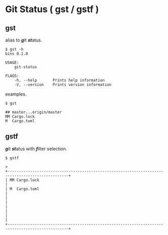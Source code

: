 # Git Status ( gst / gstf )

## gst

alias to ***g***it ***st***atus.

```
$ gst -h
bins 0.1.0

USAGE:
    git-status

FLAGS:
    -h, --help       Prints help information
    -V, --version    Prints version information
```

examples.

``` 
$ gst

## master...origin/master
MM Cargo.lock
M  Cargo.toml
```

## gstf

***g***it ***st***atus with ***f***ilter selection.

```
$ gstf
```

```
> 
+-------------------------------------------------------------------------------------------------+
| MM Cargo.lock                                                                                   |
| M  Cargo.toml                                                                                   |
|                                                                                                 |
|                                                                                                 |
|                                                                                                 |
+-------------------------------------------------------------------------------------------------+
```
